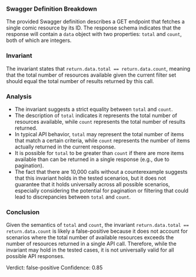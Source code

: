 ### Swagger Definition Breakdown
The provided Swagger definition describes a GET endpoint that fetches a single comic resource by its ID. The response schema indicates that the response will contain a `data` object with two properties: `total` and `count`, both of which are integers. 

### Invariant
The invariant states that `return.data.total == return.data.count`, meaning that the total number of resources available given the current filter set should equal the total number of results returned by this call. 

### Analysis
- The invariant suggests a strict equality between `total` and `count`. 
- The description of `total` indicates it represents the total number of resources available, while `count` represents the total number of results returned. 
- In typical API behavior, `total` may represent the total number of items that match a certain criteria, while `count` represents the number of items actually returned in the current response. 
- It is possible for `total` to be greater than `count` if there are more items available than can be returned in a single response (e.g., due to pagination). 
- The fact that there are 10,000 calls without a counterexample suggests that this invariant holds in the tested scenarios, but it does not guarantee that it holds universally across all possible scenarios, especially considering the potential for pagination or filtering that could lead to discrepancies between `total` and `count`. 

### Conclusion
Given the semantics of `total` and `count`, the invariant `return.data.total == return.data.count` is likely a false-positive because it does not account for scenarios where the total number of available resources exceeds the number of resources returned in a single API call. Therefore, while the invariant may hold in the tested cases, it is not universally valid for all possible API responses. 

Verdict: false-positive
Confidence: 0.85
